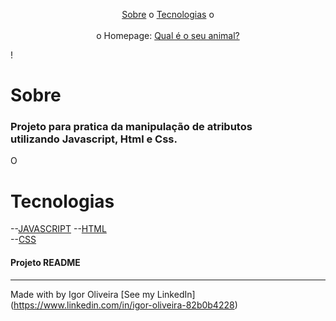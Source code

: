 
<p align="center">
<a href="#sobre">Sobre</a> o
<a href="#sobre">Tecnologias</a> o
<br><br>
o Homepage:  <a href=.../> Qual é o seu animal?</a>

!
# Sobre
<h3>Projeto para pratica da manipulação de atributos<br>utilizando Javascript, Html e Css.</h3>
<p>O</p>

# Tecnologias
--<a href="https://www.javascript.com">JAVASCRIPT</a>
--<a href="https://www.learn-html.org">HTML</a><br>
--<a href="https://www.css.org">CSS</a><br>


<h4> Projeto README </h4>

---
Made with by Igor Oliveira [See my LinkedIn](<a href="https://www.linkedin.com/in/igor-oliveira-82b0b4228">https://www.linkedin.com/in/igor-oliveira-82b0b4228</a>)
